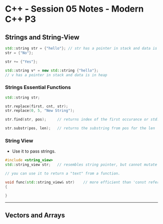 # C++ - Session 05 Notes - Modern C++ P3

## Strings and String-View

```cpp
std::string str = {"hello"}; // str has a pointer in stack and data is in heap
str = {"No"};

str += {"Yes"};

std::string v* = new std::string {"hello"}; 
// v has a pointer in stack and data is in heap
```

### Strings Essential Functions

```cpp
std::string str;

str.replace(first, cnt, str);
str.replace(0, 5, "New String");

str.find(str, pos);     // returns index of the first occurance or std::string::npos

str.substr(pos, len);   // returns the substring from pos for the len
```

### String View

* Use it to pass strings.

```cpp
#include <string_view>
std::string_view str;   // resembles string pointer, but cannot mutate 

// you can use it to return a "text" from a function.

void func(std::string_view& str)    // more efficient than 'const reference'
{

}
```

---

## Vectors and Arrays
